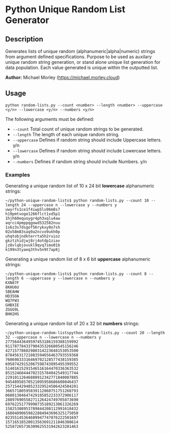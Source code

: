 # Python Unique Random List Generator

## Description
Generates lists of unique random (alphanumeric|alpha|numeric) strings from argument defined specifications. Purpose to be used as auxilary unique random string generation, or stand alone unique list generation for data population. Each value generated is unique within the outputted list.

**Author:** Michael Morley (https://michael.morley.cloud)

## Usage

```
python random-lists.py --count <number> --length <number> --uppercase <y/n> --lowercase <y/n> --numbers <y/n>
```

The following arguments must be defined:

- `--count` Total count of unique random strings to be generated.
- `--length` The length of each unique random string.
- `--uppercase` Defines if random string should include Uppercase letters. y/n
- `--lowercase` Defines if random string should include Lowercase letters. y/n
- `--numbers` Defines if random string should include Numbers. y/n

### Examples
Generating a unique random list of 10 x 24 bit **lowercase** alphanumeric strings:

```
~/python-unique-random-lists$ python random-lists.py --count 10 --length 24 --uppercase n --lowercase y --numbers y
uwyrfs1ce1f4iwp5lu96m8s7
h19pmtvoge1266flct1xd5p1
1hjh60equoygr4ph3xqlu4aw
aqrcc4pmppqgowd532582nuu
1s6z3s7dsgof56rykxy0o7sh
02o58m83saq9a2ncvo9ukh0p
uhqtobjndkterrta5h2ruioz
gkztihidjwj8rj4otdp1ziav
jz8vlqbjovukl9qvq7imo01b
k199n3tyaeq3thv5n9t7ap8j
```

Generating a unique random list of 8 x 6 bit **uppercase** alphanumeric strings:

```
~/python-unique-random-lists$ python random-lists.py --count 8 --length 6 --uppercase y --lowercase n --numbers y
KXN87F
8KHU6U
SBEAHW
HD35OA
WQ7FW3
GHBXIE
ZGGG9L
BHH2HS
```

Generating a unique random list of 20 x 32 bit **numbers** strings:

```
~/python-unique-random-listspython random-lists.py --count 20 --length 32 --uppercase n --lowercase n --numbers y
27756443649597453186159388159992
91178778433790435326680545156246
42715778602980314223648153053500
87845631721083594656463793559368
76069833316469702128577438159385
69587429152067598743895495399552
51401615291546516164470336363532
85152468444702315784042549317744
22910112646888912342771840087885
94548958570521095958686600846437
25715442940523329524506424504201
36657180595839112860751751268793
06801304647429105852233372906117
28897690558271126424749705873690
69762251779998735189213061326269
15825308953789844208112991618432
16804890659822884943696325175050
02355145364609947747876222501697
15716518520013563691211846308614
52587265736309625531942623281463
```